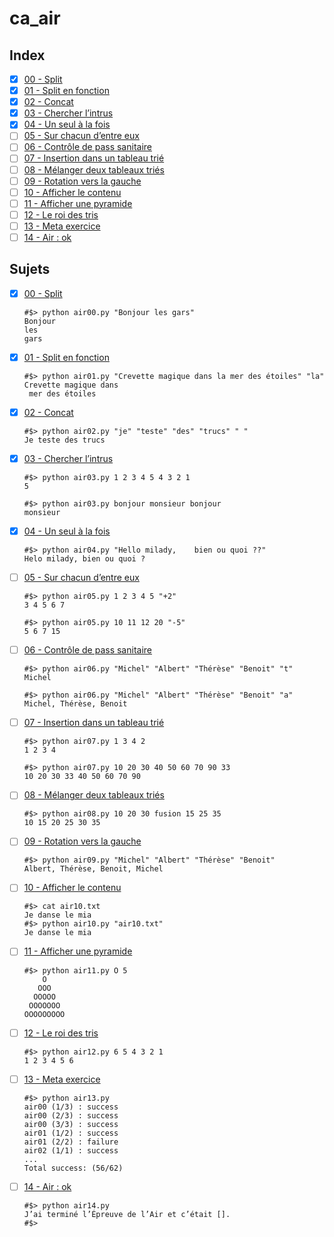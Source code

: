 # ca_air

## Index
- [x] [00 - Split](./air00.py)
- [x] [01 - Split en fonction](./air01.py)
- [x] [02 - Concat](./air02.py)
- [x] [03 - Chercher l’intrus](./air03.py)
- [x] [04 - Un seul à la fois](./air04.py)
- [ ] [05 - Sur chacun d’entre eux](./air05.py)
- [ ] [06 - Contrôle de pass sanitaire](./air06.py)
- [ ] [07 - Insertion dans un tableau trié](./air07.py)
- [ ] [08 - Mélanger deux tableaux triés](./air08.py)
- [ ] [09 - Rotation vers la gauche](./air09.py)
- [ ] [10 - Afficher le contenu](./air10.py)
- [ ] [11 - Afficher une pyramide](./air11.py)
- [ ] [12 - Le roi des tris](./air12.py)
- [ ] [13 - Meta exercice](./air13.py)
- [ ] [14 - Air : ok](./air14.py)

## Sujets

- [x] [00 - Split](./air00.py)
    ```shell
    #$> python air00.py "Bonjour les gars"
    Bonjour
    les
    gars
    ```
- [x] [01 - Split en fonction](./air01.py)
    ```shell
    #$> python air01.py "Crevette magique dans la mer des étoiles" "la"
    Crevette magique dans
     mer des étoiles
    ```
- [x] [02 - Concat](./air02.py)
    ```shell
    #$> python air02.py "je" "teste" "des" "trucs" " "
    Je teste des trucs
    ```
- [x] [03 - Chercher l’intrus](./air03.py)
    ```shell
    #$> python air03.py 1 2 3 4 5 4 3 2 1
    5

    #$> python air03.py bonjour monsieur bonjour
    monsieur
    ```
- [x] [04 - Un seul à la fois](./air04.py)
    ```shell
    #$> python air04.py "Hello milady,    bien ou quoi ??"
    Helo milady, bien ou quoi ?
    ```
- [ ] [05 - Sur chacun d’entre eux](./air05.py)
    ```shell
    #$> python air05.py 1 2 3 4 5 "+2"
    3 4 5 6 7

    #$> python air05.py 10 11 12 20 "-5"
    5 6 7 15
    ```
- [ ] [06 - Contrôle de pass sanitaire](./air06.py)
    ```shell
    #$> python air06.py "Michel" "Albert" "Thérèse" "Benoit" "t"
    Michel

    #$> python air06.py "Michel" "Albert" "Thérèse" "Benoit" "a"
    Michel, Thérèse, Benoit
    ```
- [ ] [07 - Insertion dans un tableau trié](./air07.py)
    ```shell
    #$> python air07.py 1 3 4 2
    1 2 3 4

    #$> python air07.py 10 20 30 40 50 60 70 90 33
    10 20 30 33 40 50 60 70 90
    ```
- [ ] [08 - Mélanger deux tableaux triés](./air08.py)
    ```shell
    #$> python air08.py 10 20 30 fusion 15 25 35
    10 15 20 25 30 35
    ```
- [ ] [09 - Rotation vers la gauche](./air09.py)
    ```shell
    #$> python air09.py "Michel" "Albert" "Thérèse" "Benoit"
    Albert, Thérèse, Benoit, Michel
    ```
- [ ] [10 - Afficher le contenu](./air10.py)
    ```shell
    #$> cat air10.txt
    Je danse le mia
    #$> python air10.py "air10.txt"
    Je danse le mia
    ```
- [ ] [11 - Afficher une pyramide](./air11.py)
    ```shell
    #$> python air11.py O 5
        O
       OOO
      OOOOO
     OOOOOOO
    OOOOOOOOO
    ```
- [ ] [12 - Le roi des tris](./air12.py)
    ```shell
    #$> python air12.py 6 5 4 3 2 1
    1 2 3 4 5 6
    ```
- [ ] [13 - Meta exercice](./air13.py)
    ```shell
    #$> python air13.py
    air00 (1/3) : success
    air00 (2/3) : success
    air00 (3/3) : success
    air01 (1/2) : success
    air01 (2/2) : failure
    air02 (1/1) : success
    ...
    Total success: (56/62)
    ```
- [ ] [14 - Air : ok](./air14.py)
    ```shell
    #$> python air14.py
    J’ai terminé l’Épreuve de l’Air et c’était [].
    #$>
    ```
